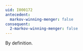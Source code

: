 ```yaml
---
uid: I000172
antecedent:
  markov-winning-menger: false
consequent:
  2-markov-winning-menger: false
---
```

By definition.

